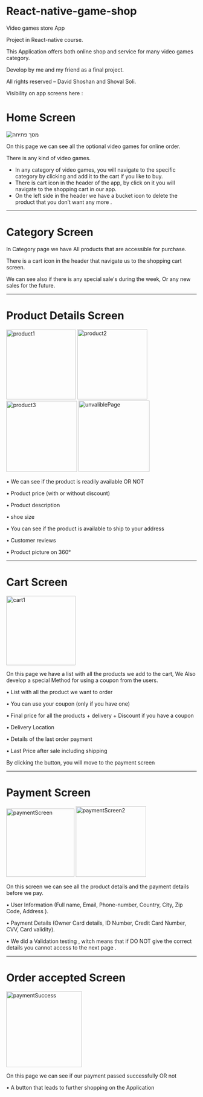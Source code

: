 # React-native-game-shop


Video games store App

Project in React-native course.

This Application offers both online shop and service for many video games category.

Develop by me and my friend as a final project. 

All rights reserved – David Shoshan and Shoval Soli.

Visibility on app screens here :   
# Home Screen 

![מסך פתיחה](https://user-images.githubusercontent.com/93192285/162625461-feb2a587-f504-4343-9af2-753a28b9969e.jpeg)




On this page we can see all the optional video games for online order. 

There is any kind of video games.
* In any category of video games, you will navigate to the specific category by clicking
 and add it to the cart if you like to buy.
* There is cart icon in the header of the app, by click on it you will navigate to the shopping cart in our app.
* On the left side in the header we have a bucket icon to delete the product that you don’t want any more .

---------------------------------------------------------
# Category Screen 


In Category page we have
All products that are accessible for purchase. 

There is a cart icon in the header that navigate us to the shopping cart screen. 

We can see also if there is any special sale's during the week,
Or any new sales for the future.

---------------------------------------------------------
# Product Details Screen 


<img width="184" alt="product1" src="https://user-images.githubusercontent.com/93192285/154843873-05ba750a-ea7f-4c9e-83d8-4d63d24d8c3f.png">
<img width="185" alt="product2" src="https://user-images.githubusercontent.com/93192285/154843879-bb2db478-bf9c-48c4-bb1d-efcadf160cf1.png">
<img width="187" alt="product3" src="https://user-images.githubusercontent.com/93192285/154843887-f5ed8c58-efa3-4601-ba74-d35232d68e9a.png">
<img width="188" alt="unvaliblePage" src="https://user-images.githubusercontent.com/93192285/154844026-15a6fac4-6e27-41ff-9453-d3a9ff0b5f80.png">

•	We can see if the product is readily available OR NOT

•	Product price (with or without discount)

•	Product description

•	shoe size

•	You can see if the product is available to ship to your address

•	Customer reviews

•	Product picture on 360°

---------------------------------------------------------
# Cart Screen 


<img width="183" alt="cart1" src="https://user-images.githubusercontent.com/93192285/154843576-06aaacd0-af45-489d-884a-9d07db438b2d.png">

On this page we have a list with all the products we add to the cart,
We Also develop a special Method for using a coupon from the users.

•	List with all the product we want to order

•	You can use your coupon (only if you have one)

•	Final price for all the products + delivery + Discount if you have a coupon

•	Delivery Location

•	Details of the last order payment

•	Last Price after sale including shipping

By clicking the button, you will move to the payment screen 

---------------------------------------------------------
# Payment Screen 

<img width="180" alt="paymentScreen" src="https://user-images.githubusercontent.com/93192285/154843920-705066db-eb7c-4d9c-bb14-1df8c1e4cde8.png">
<img width="186" alt="paymentScreen2" src="https://user-images.githubusercontent.com/93192285/154843922-0f60ce7b-922e-435c-bdd9-5c76af9daf68.png">


On this screen we can see all the product details and the payment details before we pay.

•	User Information (Full name, Email, Phone-number, Country, City, Zip Code, Address ).

•	Payment Details (Owner Card details, ID Number, Credit Card Number, CVV, Card validity).

•	We did a Validation testing , witch means that if DO NOT give the correct details you cannot  access to the next page .

---------------------------------------------------------
# Order accepted Screen 

<img width="200" alt="paymentSuccess" src="https://user-images.githubusercontent.com/93192285/154843798-1425cd87-0386-43a7-bdbe-c8b7f73c8ab6.png">


On this page we can see if our payment passed successfully OR not

•	A button that leads to further shopping on the Application 
